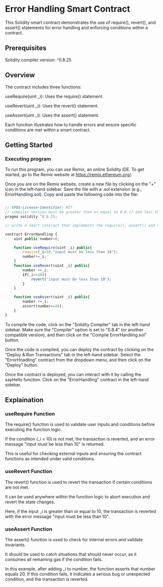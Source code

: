 # Error Handling Smart Contract

This Solidity smart contract demonstrates the use of require(), revert(), and assert() statements for error handling and enforcing conditions within a contract.


## Prerequisites

Solidity compiler version: ^0.8.25

## Overview

The contract includes three functions:

useRequire(uint _i): Uses the require() statement.

useRevert(uint _i): Uses the revert() statement.

useAssert(uint _i): Uses the assert() statement.

Each function illustrates how to handle errors and ensure specific conditions are met within a smart contract.

## Getting Started

### Executing program

To run this program, you can use Remix, an online Solidity IDE. To get started, go to the Remix website at https://remix.ethereum.org/.

Once you are on the Remix website, create a new file by clicking on the "+" icon in the left-hand sidebar. Save the file with a .sol extension (e.g., ErrorHandling.sol). Copy and paste the following code into the file:

```javascript

// SPDX-License-Identifier: MIT
// compiler version must be greater than or equal to 0.8.17 and less than 0.9.0
pragma solidity ^0.8.25;

// write a smart contract that implements the require(), assert() and revert() statements.

contract ErrorHandling {
    uint public number=0;

    function useRequire(uint _i) public{
        require(_i<10,"input must be less than 10");
        number+=_i;
    }
    function useRevert(uint _i) public{
        number +=_i;
        if(_i>=10){
            revert("input must be less than 10");
        }
    }

    function useAssert(uint _i) public{
        number +=_i;
        assert(number==20);
    }
}

```

To compile the code, click on the "Solidity Compiler" tab in the left-hand sidebar. Make sure the "Compiler" option is set to "0.8.4" (or another compatible version), and then click on the "Compile ErrorHandling.sol" button.

Once the code is compiled, you can deploy the contract by clicking on the "Deploy & Run Transactions" tab in the left-hand sidebar. Select the "ErrorHnadling" contract from the dropdown menu, and then click on the "Deploy" button.

Once the contract is deployed, you can interact with it by calling the sayHello function. Click on the "ErrorHandling" contract in the left-hand sidebar.

## Explaination

### useRequire Function

The require() function is used to validate user inputs and conditions before executing the function logic.

If the condition (_i < 10) is not met, the transaction is reverted, and an error message "input must be less than 10" is returned.

This is useful for checking external inputs and ensuring the contract functions as intended under valid conditions.

### useRevert Function

The revert() function is used to revert the transaction if certain conditions are not met.

It can be used anywhere within the function logic to abort execution and revert the state changes.

Here, if the input _i is greater than or equal to 10, the transaction is reverted with the error message "input must be less than 10".

### useAssert Function

The assert() function is used to check for internal errors and validate invariants.

It should be used to catch situations that should never occur, as it consumes all remaining gas if the condition fails.

In this example, after adding _i to number, the function asserts that number equals 20. If this condition fails, it indicates a serious bug or unexpected condition, and the transaction is reverted.
